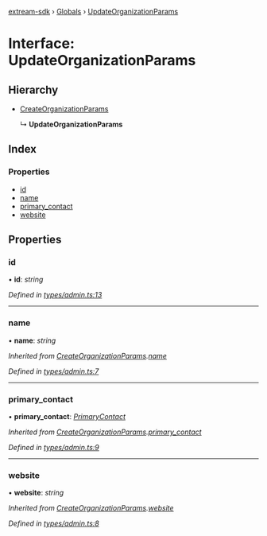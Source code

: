 [extream-sdk](../README.md) › [Globals](../globals.md) › [UpdateOrganizationParams](updateorganizationparams.md)

# Interface: UpdateOrganizationParams

## Hierarchy

* [CreateOrganizationParams](createorganizationparams.md)

  ↳ **UpdateOrganizationParams**

## Index

### Properties

* [id](updateorganizationparams.md#id)
* [name](updateorganizationparams.md#name)
* [primary_contact](updateorganizationparams.md#primary_contact)
* [website](updateorganizationparams.md#website)

## Properties

###  id

• **id**: *string*

*Defined in [types/admin.ts:13](https://github.com/Extream-SaaS/ex-sdk/blob/1abcccc/types/admin.ts#L13)*

___

###  name

• **name**: *string*

*Inherited from [CreateOrganizationParams](createorganizationparams.md).[name](createorganizationparams.md#name)*

*Defined in [types/admin.ts:7](https://github.com/Extream-SaaS/ex-sdk/blob/1abcccc/types/admin.ts#L7)*

___

###  primary_contact

• **primary_contact**: *[PrimaryContact](primarycontact.md)*

*Inherited from [CreateOrganizationParams](createorganizationparams.md).[primary_contact](createorganizationparams.md#primary_contact)*

*Defined in [types/admin.ts:9](https://github.com/Extream-SaaS/ex-sdk/blob/1abcccc/types/admin.ts#L9)*

___

###  website

• **website**: *string*

*Inherited from [CreateOrganizationParams](createorganizationparams.md).[website](createorganizationparams.md#website)*

*Defined in [types/admin.ts:8](https://github.com/Extream-SaaS/ex-sdk/blob/1abcccc/types/admin.ts#L8)*
